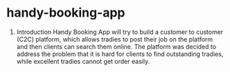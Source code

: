 # handy-booking-app

1. Introduction
Handy Booking App will try to build a customer to customer (C2C) platform, which allows tradies to post their job on the platform and then clients can search them online. The platform was decided to address the problem that it is hard for clients to find outstanding tradies, while excellent tradies cannot get order easily. 
